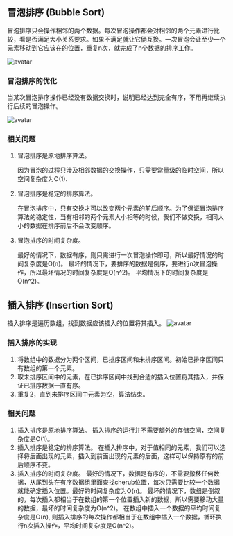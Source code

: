 
## 冒泡排序 (Bubble Sort)

冒泡排序只会操作相邻的两个数据。每次冒泡操作都会对相邻的两个元素进行比较，看是否满足大小关系要求。如果不满足就让它俩互换。一次冒泡会让至少一个元素移动到它应该在的位置，重复n次，就完成了n个数据的排序工作。

![avatar](https://static001.geekbang.org/resource/image/40/e9/4038f64f47975ab9f519e4f739e464e9.jpg)

### 冒泡排序的优化
当某次冒泡排序操作已经没有数据交换时，说明已经达到完全有序，不用再继续执行后续的冒泡操作。

![avatar](https://static001.geekbang.org/resource/image/a9/e6/a9783a3b13c11a5e064c5306c261e8e6.jpg)

### 相关问题

1. 冒泡排序是原地排序算法。

    因为冒泡的过程只涉及相邻数据的交换操作，只需要常量级的临时空间，所以空间复杂度为O(1).

2. 冒泡排序是稳定的排序算法。

    在冒泡排序中，只有交换才可以改变两个元素的前后顺序。为了保证冒泡排序算法的稳定性，当有相邻的两个元素大小相等的时候，我们不做交换，相同大小的数据在排序前后不会改变顺序。

3. 冒泡排序的时间复杂度。

    最好的情况下，数据有序，则只需进行一次冒泡操作即可，所以最好情况的时间复杂度是O(n)。
    最坏的情况下，要排序的数据是倒序，要进行n次冒泡操作，所以最坏情况的时间复杂度是O(n^2)。
    平均情况下的时间复杂度是O(n^2)。

## 插入排序 (Insertion Sort)

插入排序是遍历数组，找到数据应该插入的位置将其插入。
![avatar](https://static001.geekbang.org/resource/image/7b/a6/7b257e179787c633d2bd171a764171a6.jpg)

### 插入排序的实现
1. 将数组中的数据分为两个区间，已排序区间和未排序区间。初始已排序区间只有数组的第一个元素。
2. 取未排序区间中的元素，在已排序区间中找到合适的插入位置将其插入，并保证已排序数据一直有序。
3. 重复2，直到未排序区间中元素为空，算法结束。

### 相关问题
1. 插入排序是原地排序算法。
    插入排序的运行并不需要额外的存储空间，空间复杂度是O(1)。
2. 插入排序是稳定的排序算法。
    在插入排序中，对于值相同的元素，我们可以选择将后面出现的元素，插入到前面出现的元素的后面，这样可以保持原有的前后顺序不变。
3. 插入排序的时间复杂度。
    最好的情况下，数据是有序的，不需要搬移任何数据，从尾到头在有序数据组里面查找cherub位置，每次只需要比较一个数据就能确定插入位置。最好的时间复杂度为O(n)。
    最坏的情况下，数组是倒叙的，每次插入都相当于在数组的第一个位置插入新的数据，所以需要移动大量的数据，最坏的时间复杂度为O(n^2)。
    在数组中插入一个数据的平均时间复杂度是O(n), 则插入排序的每次操作都相当于在数组中插入一个数据，循环执行n次插入操作，平均时间复杂度是O(n^2)。
    
